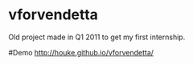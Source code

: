 # vforvendetta
Old project made in Q1 2011 to get my first internship.

#Demo
http://houke.github.io/vforvendetta/  
